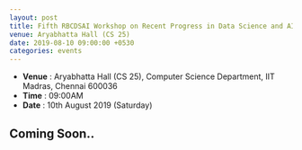```yaml
---
layout: post
title: Fifth RBCDSAI Workshop on Recent Progress in Data Science and AI
venue: Aryabhatta Hall (CS 25)
date: 2019-08-10 09:00:00 +0530
categories: events
---
```

<ul class="mb-5" >
	<li><b>Venue</b> : Aryabhatta Hall (CS 25), Computer Science Department, IIT Madras, Chennai 600036 </li>
	 <li><b>Time</b> : 09:00AM</li>
	 <li><b>Date</b> : 10th August 2019 (Saturday)</li>
</ul>

<h2 class="post-title text-center"> Coming Soon.. </h2>


